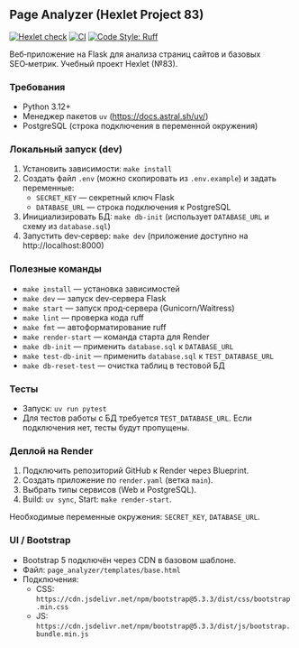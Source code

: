 ## Page Analyzer (Hexlet Project 83)

[![Hexlet check](https://github.com/vlrkors/python-project-83/actions/workflows/hexlet-check.yml/badge.svg)](https://github.com/vlrkors/python-project-83/actions/workflows/hexlet-check.yml)
[![CI](https://github.com/vlrkors/python-project-83/actions/workflows/ci.yml/badge.svg)](https://github.com/vlrkors/python-project-83/actions/workflows/ci.yml)
[![Code Style: Ruff](https://img.shields.io/badge/code%20style-ruff-46a2f1.svg)](https://docs.astral.sh/ruff/)

Веб‑приложение на Flask для анализа страниц сайтов и базовых SEO‑метрик. Учебный проект Hexlet (№83).

### Требования
- Python 3.12+
- Менеджер пакетов `uv` (https://docs.astral.sh/uv/)
- PostgreSQL (строка подключения в переменной окружения)

### Локальный запуск (dev)
1. Установить зависимости: `make install`
2. Создать файл `.env` (можно скопировать из `.env.example`) и задать переменные:
   - `SECRET_KEY` — секретный ключ Flask
   - `DATABASE_URL` — строка подключения к PostgreSQL
3. Инициализировать БД: `make db-init` (использует `DATABASE_URL` и схему из `database.sql`)
4. Запустить dev‑сервер: `make dev` (приложение доступно на http://localhost:8000)

### Полезные команды
- `make install` — установка зависимостей
- `make dev` — запуск dev‑сервера Flask
- `make start` — запуск прод‑сервера (Gunicorn/Waitress)
- `make lint` — проверка кода ruff
- `make fmt` — автоформатирование ruff
- `make render-start` — команда старта для Render
- `make db-init` — применить `database.sql` к `DATABASE_URL`
- `make test-db-init` — применить `database.sql` к `TEST_DATABASE_URL`
- `make db-reset-test` — очистка таблиц в тестовой БД

### Тесты
- Запуск: `uv run pytest`
- Для тестов работы с БД требуется `TEST_DATABASE_URL`. Если подключения нет, тесты будут пропущены.

### Деплой на Render
1. Подключить репозиторий GitHub к Render через Blueprint.
2. Создать приложение по `render.yaml` (ветка `main`).
3. Выбрать типы сервисов (Web и PostgreSQL).
4. Build: `uv sync`, Start: `make render-start`.

Необходимые переменные окружения: `SECRET_KEY`, `DATABASE_URL`.

### UI / Bootstrap
- Bootstrap 5 подключён через CDN в базовом шаблоне.
- Файл: `page_analyzer/templates/base.html`
- Подключения:
  - CSS: `https://cdn.jsdelivr.net/npm/bootstrap@5.3.3/dist/css/bootstrap.min.css`
  - JS:  `https://cdn.jsdelivr.net/npm/bootstrap@5.3.3/dist/js/bootstrap.bundle.min.js`

